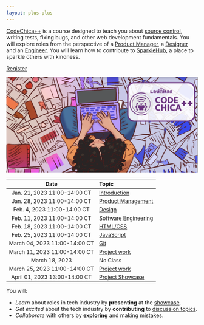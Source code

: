 ```yaml
---
layout: plus-plus
---
```


[CodeChica++](./) is a course designed to teach you about [source control](./guides/git.html#source-control),
writing tests, fixing bugs, and other web development fundamentals.
You will explore roles from the perspective of a [Product Manager](./roles/product-manager.html),
a [Designer](./roles/designer.html) and an [Engineer](./roles/software-engineer.html).
You will learn how to contribute to [SparkleHub][sparklehub],
a place to sparkle others with kindness.

<a href="https://www.eventbrite.com/o/latinitas-nonprofit-organization-11797246680" class="button primary">Register</a>

![Chica Coding](/assets/images/chica-coding-plus-plus-top-view.png)

| Date | Topic |
| :---: | :--- |
| Jan. 21, 2023 11:00-14:00 CT | [Introduction](./lessons/0x00/) |  |
| Jan. 28, 2023 11:00-14:00 CT | [Product Management](./lessons/0x01/) |  |
| Feb. 4, 2023 11:00-14:00 CT | [Design](./lessons/0x02/) |  |
| Feb. 11, 2023 11:00-14:00 CT | [Software Engineering](./lessons/0x03/) | |
| Feb. 18, 2023 11:00-14:00 CT | [HTML/CSS](./lessons/0x04/) |  |
| Feb. 25, 2023 11:00-14:00 CT | [JavaScript](./lessons/0x05/) | |
| March 04, 2023 11:00-14:00 CT | [Git](./lessons/0x06/) | |
| March 11, 2023 11:00-14:00 CT | [Project work](./lessons/0x07/) | |
| March 18, 2023 | No Class
| March 25, 2023 11:00-14:00 CT | [Project work](./lessons/0x08/) | |
| April 01, 2023 13:00-14:00 CT | [Project Showcase][project] | |

You will:

* _Learn_ about roles in tech industry by **presenting** at the [showcase][project].
* _Get excited_ about the tech industry by **contributing** to [discussion topics][0].
* _Collaborate_ with others by **[exploring](https://github.com/CodeChica/)** and making mistakes.

[project]: /plus-plus/project.html
[recordings]: https://codechica-plus-plus.slack.com/archives/C02EQF56ULW
[sparklehub]: https://github.com/CodeChica/SparkleHub-lite
[0]: https://github.com/CodeChica/plus-plus/discussions
[1]: https://www.linkedin.com/in/vitalsergio
[2]: https://www.linkedin.com/in/monica-esparza-younger-6a9755a
[3]: https://www.linkedin.com/in/amanda-ortiz-268022aa
[4]: https://ca.linkedin.com/in/camilo-garcia-la-rotta
